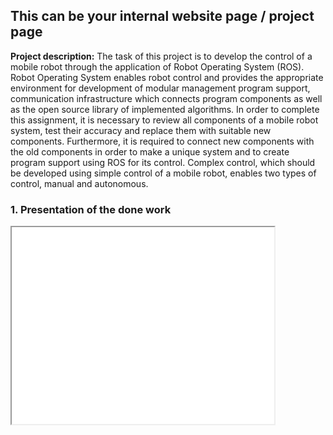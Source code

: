 ## This can be your internal website page / project page

**Project description:** 
The task of this project is to develop the control of a mobile robot through the application of Robot Operating System (ROS). Robot Operating System enables robot control and provides the appropriate environment for development of modular management program support, communication infrastructure which connects program components as well as the open source library of implemented algorithms. In order to complete this assignment, it is necessary to review all components of a mobile robot system, test their accuracy and replace them with suitable new components. Furthermore, it is required to connect new components with the old components in order to make a unique system and to create program support using ROS for its control. Complex control, which should be developed using simple control of a mobile robot, enables two types of control, manual and autonomous.

### 1. Presentation of the done work

<iframe width="420" height="315"
src="link to video">
</iframe>

